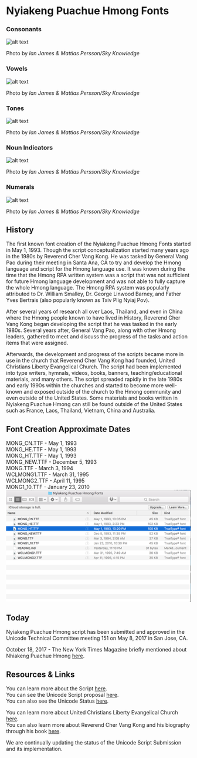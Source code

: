 # Nyiakeng Puachue Hmong Fonts

### Consonants
![alt text][consonants]

[consonants]: http://skyknowledge.com/TxawjVag-con.gif "Nyiakeng Puachue Hmong Consonants"  
Photo by *Ian James & Mattias Persson/Sky Knowledge*


### Vowels
![alt text][vowels]

[vowels]: http://skyknowledge.com/TxawjVag-vow.gif "Nyiakeng Puachue Hmong Vowels"  
Photo by *Ian James & Mattias Persson/Sky Knowledge*


### Tones
![alt text][tones]

[tones]: http://skyknowledge.com/TxawjVag-ton.gif "Nyiakeng Puachue Hmong Tones"  
Photo by *Ian James & Mattias Persson/Sky Knowledge*


### Noun Indicators
![alt text][noun-indicators]

[noun-indicators]: http://skyknowledge.com/TxawjVag-extra.gif "Nyiakeng Puachue Hmong Noun Indicators"  
Photo by *Ian James & Mattias Persson/Sky Knowledge*


### Numerals
![alt text][numerals]

[numerals]: http://skyknowledge.com/TxawjVag-num.gif "Nyiakeng Puachue Hmong Noun Numerals"  
Photo by *Ian James & Mattias Persson/Sky Knowledge*


## History
The first known font creation of the Nyiakeng Puachue Hmong Fonts started in May 1, 1993. Though the script conceptualization started many years ago in the 1980s by Reverend Cher Vang Kong. He was tasked by General Vang Pao during their meeting in Santa Ana, CA to try and develop the Hmong language and script for the Hmong language use. It was known during the time that the Hmong RPA written system was a script that was not sufficient for future Hmong language development and was not able to fully capture the whole Hmong language. The Hmong RPA system was popularly attributed to Dr. William Smalley, Dr. George Linwood Barney, and Father Yves Bertrais (also popularly known as Txiv Plig Nyiaj Pov).

After several years of research all over Laos, Thailand, and even in China where the Hmong people known to have lived in History, Reverend Cher Vang Kong began developing the script that he was tasked in the early 1980s. Several years after, General Vang Pao, along with other Hmong leaders, gathered to meet and discuss the progress of the tasks and action items that were assigned.

<!---After Reverend Cher Vang Kong had reported his research and development of the new script, General Vang Pao had disregarded his work and imprudently stated that General Vang Pao had already submitted a different Hmong script to the United Nations official language department (This may have been due to the wider prejudice feelings in the Hmong community towards the Hmong who have converted to Christianity). --->

Afterwards, the development and progress of the scripts became more in use in the church that Reverend Cher Vang Kong had founded, United Christians Liberty Evangelical Church. The script had been implemented into type writers, hymnals, videos, books, banners, teaching/educational materials, and many others. The script spreaded rapidly in the late 1980s and early 1990s within the churches and started to become more well-known and exposed outside of the church to the Hmong community and even outside of the United States. Some materials and books written in Nyiakeng Puachue Hmong can still be found outside of the United States such as France, Laos, Thailand, Vietnam, China and Australia.

## Font Creation Approximate Dates
MONG_CN.TTF - May 1, 1993  
MONG_HE.TTF - May 1, 1993  
MONG_HT.TTF - May 1, 1993  
MONG_NEW.TTF - December 5, 1993  
MONG.TTF - March 3, 1994  
WCLMONG1.TTF - March 31, 1995  
WCLMONG2.TTF - April 11, 1995  
MONG1_10.TTF - January 23, 2010  
![](screenshots/screenshot.png)

## Today
Nyiakeng Puachue Hmong script has been submitted and approved in the Unicode Technical Committee meeting 151 on May 8, 2017 in San Jose, CA.

October 18, 2017 - The New York Times Magazine briefly mentioned about Nhiakeng Puachue Hmong [here](https://www.nytimes.com/2017/10/18/magazine/how-the-appetite-for-emojis-complicates-the-effort-to-standardize-the-worlds-alphabets.html?smid=fb-share).

## Resources & Links
You can learn more about the Script [here](http://skyknowledge.com/mong-ntaub3.htm).  
You can see the Unicode Script proposal [here](http://www.unicode.org/L2/L2017/17002r3-n4780r3-nyiakeng-puachue-hmong.pdf).  
You can also see the Unicode Status [here](http://scriptsource.org/cms/scripts/page.php?item_id=entry_detail&uid=f6vf3vzlls).  

You can learn more about United Christians Liberty Evangelical Church [here](http://uclemainoffice.com/).  
You can also learn more about Reverend Cher Vang Kong and his biography through his book [here](https://www.amazon.com/Finding-God-Cher-Vang-Kong/dp/1498442668).  

We are continually updating the status of the Unicode Script Submission and its implementation.
